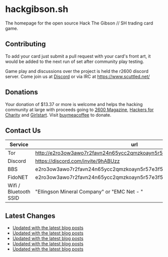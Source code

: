 # hackgibson.sh
The homepage for the open source Hack The Gibson // SH trading card game.


## Contributing

To add your card just submit a pull request with your card's front art, it would be added to the next run of set after community play testing.

Game play and discussions over the project is held the r2600 discord server. Come join us at [Discord](https://discord.com/invite/9hABUzz) or via IRC at https://www.scuttled.net/


## Donations

Your donation of $13.37 or more is welcome and helps the hacking community at large with proceeds going to [2600 Magazine](https://2600.com/), [Hackers for Charity](https://hackersforcharity.org) and [Girlstart](https://girlstart.org).  Visit [buymeacoffee](https://www.buymeacoffee.com/hackgibson.sh) to donate.


## Contact Us

Service | url
-|-
Tor | http://e2ro3ow3awo7r2favn24n65ycc2qmzkoayn5r57e3f56nvjwdcgg32ad.onion
Discord | https://discord.com/invite/9hABUzz
BBS | e2ro3ow3awo7r2favn24n65ycc2qmzkoayn5r57e3f56nvjwdcgg32ad.onion:23
FidoNET | e2ro3ow3awo7r2favn24n65ycc2qmzkoayn5r57e3f56nvjwdcgg32ad.onion:24554
Wifi / Bluetooth SSID | "Ellingson Mineral Company" or "EMC Net - <fidonet address>"

## Latest Changes
<!-- BLOG-POST-LIST:START -->
- [Updated with the latest blog posts](https://github.com/DFW2600/hackgibson.sh/commit/61aa26ca4f7324c05cf82b04a5a55c1905b90865)
- [Updated with the latest blog posts](https://github.com/DFW2600/hackgibson.sh/commit/9c72f42e81515a1835bdd609b82f68d8c057e79a)
- [Updated with the latest blog posts](https://github.com/DFW2600/hackgibson.sh/commit/f4fa8bd968a4789a442e25534c8d08d5333fa888)
- [Updated with the latest blog posts](https://github.com/DFW2600/hackgibson.sh/commit/5585d712af70cdf81fd5c0458f389f564a2dde7c)
- [Updated with the latest blog posts](https://github.com/DFW2600/hackgibson.sh/commit/9973b119549cc182307b2c7e8df8d1f2d7036837)
<!-- BLOG-POST-LIST:END -->
